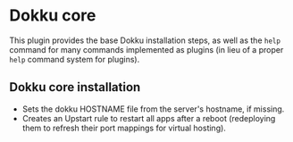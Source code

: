 # Dokku core

This plugin provides the base Dokku installation steps, as well as the `help`
command for many commands implemented as plugins (in lieu of a proper `help`
command system for plugins).

## Dokku core installation

- Sets the dokku HOSTNAME file from the server's hostname, if missing.
- Creates an Upstart rule to restart all apps after a reboot (redeploying them
  to refresh their port mappings for virtual hosting).
